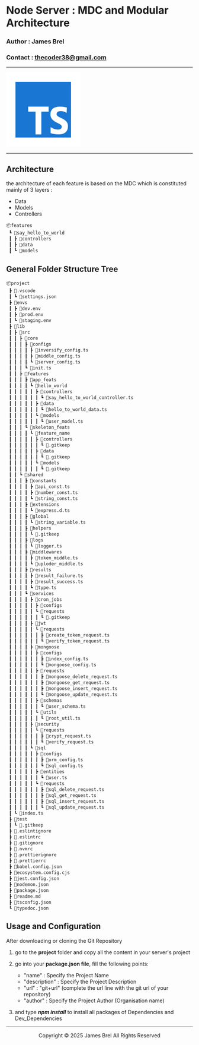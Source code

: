 # Node Server : MDC and Modular Architecture

### Author : James Brel

### Contact : thecoder38@gmail.com 
---

<img src="img/typescript.png" alt="logo" width="200" height="200">

---

## Architecture 
   the architecture of each feature is based on the MDC which is constituted mainly of 3 layers :
   - Data
   - Models
   - Controllers  
```
📦features
 ┗ 📂say_hello_to_world
 ┃ ┣ 📂controllers
 ┃ ┣ 📂data
 ┃ ┗ 📂models
```  

## General Folder Structure Tree 
```
📦project
 ┣ 📂.vscode
 ┃ ┗ 📜settings.json
 ┣ 📂envs
 ┃ ┣ 📜dev.env
 ┃ ┣ 📜prod.env
 ┃ ┗ 📜staging.env
 ┣ 📂lib
 ┃ ┣ 📂src
 ┃ ┃ ┣ 📂core
 ┃ ┃ ┃ ┣ 📂configs
 ┃ ┃ ┃ ┃ ┣ 📜inversify_config.ts
 ┃ ┃ ┃ ┃ ┣ 📜middle_config.ts
 ┃ ┃ ┃ ┃ ┗ 📜server_config.ts
 ┃ ┃ ┃ ┗ 📜init.ts
 ┃ ┃ ┣ 📂features
 ┃ ┃ ┃ ┣ 📂app_feats
 ┃ ┃ ┃ ┃ ┗ 📂hello_world
 ┃ ┃ ┃ ┃ ┃ ┣ 📂controllers
 ┃ ┃ ┃ ┃ ┃ ┃ ┗ 📜say_hello_to_world_controller.ts
 ┃ ┃ ┃ ┃ ┃ ┣ 📂data
 ┃ ┃ ┃ ┃ ┃ ┃ ┗ 📜hello_to_world_data.ts
 ┃ ┃ ┃ ┃ ┃ ┗ 📂models
 ┃ ┃ ┃ ┃ ┃ ┃ ┗ 📜user_model.ts
 ┃ ┃ ┃ ┗ 📂skeleton_feats
 ┃ ┃ ┃ ┃ ┗ 📂feature_name
 ┃ ┃ ┃ ┃ ┃ ┣ 📂controllers
 ┃ ┃ ┃ ┃ ┃ ┃ ┗ 📜.gitkeep
 ┃ ┃ ┃ ┃ ┃ ┣ 📂data
 ┃ ┃ ┃ ┃ ┃ ┃ ┗ 📜.gitkeep
 ┃ ┃ ┃ ┃ ┃ ┗ 📂models
 ┃ ┃ ┃ ┃ ┃ ┃ ┗ 📜.gitkeep
 ┃ ┃ ┗ 📂shared
 ┃ ┃ ┃ ┣ 📂constants
 ┃ ┃ ┃ ┃ ┣ 📜api_const.ts
 ┃ ┃ ┃ ┃ ┣ 📜number_const.ts
 ┃ ┃ ┃ ┃ ┗ 📜string_const.ts
 ┃ ┃ ┃ ┣ 📂extensions
 ┃ ┃ ┃ ┃ ┗ 📜express.d.ts
 ┃ ┃ ┃ ┣ 📂global
 ┃ ┃ ┃ ┃ ┗ 📜string_variable.ts
 ┃ ┃ ┃ ┣ 📂helpers
 ┃ ┃ ┃ ┃ ┗ 📜.gitkeep
 ┃ ┃ ┃ ┣ 📂logs
 ┃ ┃ ┃ ┃ ┗ 📜logger.ts
 ┃ ┃ ┃ ┣ 📂middlewares
 ┃ ┃ ┃ ┃ ┣ 📜token_middle.ts
 ┃ ┃ ┃ ┃ ┗ 📜uploder_middle.ts
 ┃ ┃ ┃ ┣ 📂results
 ┃ ┃ ┃ ┃ ┣ 📜result_failure.ts
 ┃ ┃ ┃ ┃ ┣ 📜result_success.ts
 ┃ ┃ ┃ ┃ ┗ 📜type.ts
 ┃ ┃ ┃ ┗ 📂services
 ┃ ┃ ┃ ┃ ┣ 📂cron_jobs
 ┃ ┃ ┃ ┃ ┃ ┣ 📂configs
 ┃ ┃ ┃ ┃ ┃ ┗ 📂requests
 ┃ ┃ ┃ ┃ ┃ ┃ ┗ 📜.gitkeep
 ┃ ┃ ┃ ┃ ┣ 📂jwt
 ┃ ┃ ┃ ┃ ┃ ┗ 📂requests
 ┃ ┃ ┃ ┃ ┃ ┃ ┣ 📜create_token_request.ts
 ┃ ┃ ┃ ┃ ┃ ┃ ┗ 📜verify_token_request.ts
 ┃ ┃ ┃ ┃ ┣ 📂mongoose
 ┃ ┃ ┃ ┃ ┃ ┣ 📂configs
 ┃ ┃ ┃ ┃ ┃ ┃ ┣ 📜index_config.ts
 ┃ ┃ ┃ ┃ ┃ ┃ ┗ 📜mongoose_config.ts
 ┃ ┃ ┃ ┃ ┃ ┣ 📂requests
 ┃ ┃ ┃ ┃ ┃ ┃ ┣ 📜mongoose_delete_request.ts
 ┃ ┃ ┃ ┃ ┃ ┃ ┣ 📜mongoose_get_request.ts
 ┃ ┃ ┃ ┃ ┃ ┃ ┣ 📜mongoose_insert_request.ts
 ┃ ┃ ┃ ┃ ┃ ┃ ┗ 📜mongoose_update_request.ts
 ┃ ┃ ┃ ┃ ┃ ┣ 📂schemas
 ┃ ┃ ┃ ┃ ┃ ┃ ┗ 📜user_schema.ts
 ┃ ┃ ┃ ┃ ┃ ┗ 📂utils
 ┃ ┃ ┃ ┃ ┃ ┃ ┗ 📜root_util.ts
 ┃ ┃ ┃ ┃ ┣ 📂security
 ┃ ┃ ┃ ┃ ┃ ┗ 📂requests
 ┃ ┃ ┃ ┃ ┃ ┃ ┣ 📜crypt_request.ts
 ┃ ┃ ┃ ┃ ┃ ┃ ┗ 📜verify_request.ts
 ┃ ┃ ┃ ┃ ┗ 📂sql
 ┃ ┃ ┃ ┃ ┃ ┣ 📂configs
 ┃ ┃ ┃ ┃ ┃ ┃ ┣ 📜orm_config.ts
 ┃ ┃ ┃ ┃ ┃ ┃ ┗ 📜sql_config.ts
 ┃ ┃ ┃ ┃ ┃ ┣ 📂entities
 ┃ ┃ ┃ ┃ ┃ ┃ ┗ 📜user.ts
 ┃ ┃ ┃ ┃ ┃ ┗ 📂requests
 ┃ ┃ ┃ ┃ ┃ ┃ ┣ 📜sql_delete_request.ts
 ┃ ┃ ┃ ┃ ┃ ┃ ┣ 📜sql_get_request.ts
 ┃ ┃ ┃ ┃ ┃ ┃ ┣ 📜sql_insert_request.ts
 ┃ ┃ ┃ ┃ ┃ ┃ ┗ 📜sql_update_request.ts
 ┃ ┗ 📜index.ts
 ┣ 📂test
 ┃ ┗ 📜.gitkeep
 ┣ 📜.eslintignore
 ┣ 📜.eslintrc
 ┣ 📜.gitignore
 ┣ 📜.nvmrc
 ┣ 📜.prettierignore
 ┣ 📜.prettierrc
 ┣ 📜babel.config.json
 ┣ 📜ecosystem.config.cjs
 ┣ 📜jest.config.json
 ┣ 📜nodemon.json
 ┣ 📜package.json
 ┣ 📜readme.md
 ┣ 📜tsconfig.json
 ┗ 📜typedoc.json
```

## Usage and Configuration

After downloading or cloning the Git Repository

  1. go to the **project** folder and copy all the content in your server's project
   
  2. go into your **package.json file**, fill the following points:
   
     - "name" : Specify the Project Name
     - "description" : Specify the Project Description
     - "url" : "git+url" (complete the url line with the git url of your repository)
     - "author" : Specify the Project Author (Organisation name)
  
  3. and type ***npm install*** to install all packages of Dependencies and Dev_Dependencies 

---
<p style="text-align: center"> Copyright &copy; 2025 James Brel All Rights Reserved</p>
